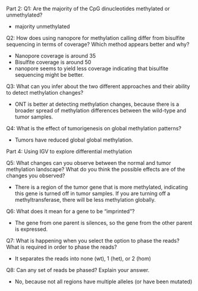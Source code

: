 Part 2:
Q1: Are the majority of the CpG dinucleotides methylated or unmethylated?
- majority unmethylated

Q2: How does using nanopore for methylation calling differ from bisulfite sequencing in terms of coverage? Which method appears better and why?
- Nanopore coverage is around 35
- Bisulfite coverage is around 50
- nanopore seems to yield less coverage indicating that bisulfite sequencing might be better.

Q3: What can you infer about the two different approaches and their ability to detect methylation changes? 
- ONT is better at detecting methylation changes, because there is a broader spread of methylation differences between the wild-type and tumor samples.

Q4: What is the effect of tumorigenesis on global methylation patterns?
- Tumors have reduced global global methylation.

Part 4: Using IGV to explore differential methylation

Q5: What changes can you observe between the normal and tumor methylation landscape? What do you think the possible effects are of the changes you observed?
- There is a region of the tumor gene that is more methylated, indicating this gene is turned off in tumor samples. If you are turning off a methyltransferase, there will be less methylation globally.

Q6: What does it mean for a gene to be “imprinted”?
- The gene from one parent is silences, so the gene from the other parent is expressed.

Q7: What is happening when you select the option to phase the reads? What is required in order to phase the reads?
- It separates the reads into none (wt), 1 (het), or 2 (hom)

Q8: Can any set of reads be phased? Explain your answer. 
- No, because not all regions have multiple alleles (or have been mutated)














